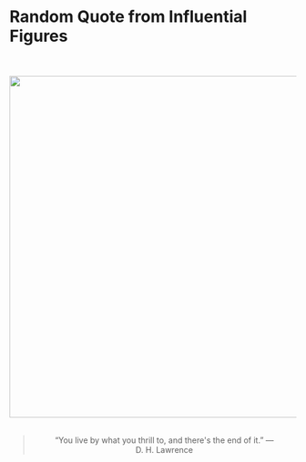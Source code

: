 # Random Quote from Influential Figures

<div align="center">
  <br>
  <br>
  <a href="https://en.wikipedia.org/wiki/D._H._Lawrence" title="D. H. Lawrence - Wikipedia"><img src="https://upload.wikimedia.org/wikipedia/commons/thumb/4/44/D_H_Lawrence_passport_photograph.jpg/1200px-D_H_Lawrence_passport_photograph.jpg" width="600px"></a>
  <br>
  <br>
  <blockquote>&ldquo;You live by what you thrill to, and there's the end of it.&rdquo; &mdash; <footer>D. H. Lawrence</footer></blockquote>
</div>
  